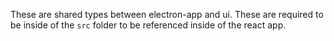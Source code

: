 These are shared types between electron-app and ui.
These are required to be inside of the ```src``` folder to be referenced inside of the react app.